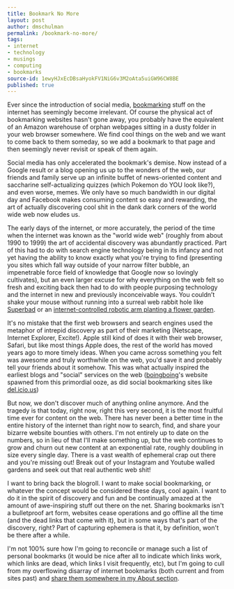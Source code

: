 ```yaml
---
title: Bookmark No More
layout: post
author: dmschulman
permalink: /bookmark-no-more/
tags:
- internet
- technology
- musings
- computing
- bookmarks
source-id: 1ewyHJxEcDBsaHyokFV1NiG6v3M2oAta5uiGW96CW8BE
published: true
---
```

Ever since the introduction of social media, [bookmarking](https://en.wikipedia.org/wiki/Bookmark_(World_Wide_Web)) stuff on the internet has seemingly become irrelevant. Of course the physical act of bookmarking websites hasn't gone away, you probably have the equivalent of an Amazon warehouse of orphan webpages sitting in a dusty folder in your web browser somewhere. We find cool things on the web and we want to come back to them someday, so we add a bookmark to that page and then seemingly never revisit or speak of them again.

Social media has only accelerated the bookmark's demise. Now instead of a Google result or a blog opening us up to the wonders of the web, our friends and family serve up an infinite buffet of news-oriented content and saccharine self-actualizing quizzes (which Pokemon do YOU look like?), and even worse, memes. We only have so much bandwidth in our digital day and Facebook makes consuming content so easy and rewarding, the art of actually discovering cool shit in the dank dark corners of the world wide web now eludes us.

The early days of the internet, or more accurately, the period of the time when the internet was known as the "world wide web" (roughly from about 1990 to 1999) the art of accidental discovery was abundantly practiced. Part of this had to do with search engine technology being in its infancy and not yet having the ability to know exactly what you're trying to find (presenting you sites which fall way outside of your narrow filter bubble, an impenetrable force field of knowledge that Google now so lovingly cultivates), but an even larger excuse for why everything on the web felt so fresh and exciting back then had to do with people purposing technology and the internet in new and previously inconceivable ways. You couldn’t shake your mouse without running into a surreal web rabbit hole like [Superbad](http://superbad.com/) or an [internet-controlled robotic arm planting a flower garden](https://en.wikipedia.org/wiki/Telegarden).

It's no mistake that the first web browsers and search engines used the metaphor of intrepid discovery as part of their marketing (Netscape, Internet Explorer, Excite!). Apple still kind of does it with their web browser, Safari, but like most things Apple does, the rest of the world has moved years ago to more timely ideas. When you came across something you felt was awesome and truly worthwhile on the web, you'd save it and probably tell your friends about it somehow. This was what actually inspired the earliest blogs and "social" services on the web ([boingboing](https://boingboing.net/)'s website spawned from this primordial ooze, as did social bookmarking sites like[ ](http://del.icio.us/)[del.icio.us](https://del.icio.us/))

But now, we don't discover much of anything online anymore. And the tragedy is that today, right now, right this very second, it is the most fruitful time ever for content on the web. There has never been a better time in the entire history of the internet than right now to search, find, and share your bizarre website bounties with others. I'm not entirely up to date on the numbers, so in lieu of that I'll make something up, but the web continues to grow and churn out new content at an exponential rate, roughly doubling in size every single day. There is a vast wealth of ephemeral crap out there and you're missing out! Break out of your Instagram and Youtube walled gardens and seek out that real authentic web shit!

I want to bring back the blogroll. I want to make social bookmarking, or whatever the concept would be considered these days, cool again. I want to do it in the spirit of discovery and fun and be continually amazed at the amount of awe-inspiring stuff out there on the net. Sharing bookmarks isn't a bulletproof art form, websites cease operations and go offline all the time (and the dead links that come with it), but in some ways that's part of the discovery, right? Part of capturing ephemera is that it, by definition, won't be there after a while.

I'm not 100% sure how I'm going to reconcile or manage such a list of personal bookmarks (it would be nice after all to indicate which links work, which links are dead, which links I visit frequently, etc), but I'm going to cull from my overflowing disarray of internet bookmarks (both current and from sites past) and [share them somewhere in my About section](https://dmschulman.com/about/bookmarks.html).

